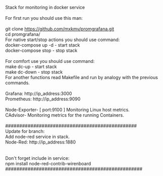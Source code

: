 Stack for monitoring in docker service <BR>
<BR>
For first run you should use this man: <BR> <BR>
git clone https://github.com/mxkmv/promgrafana.git <BR>
cd promgrafana/ <BR>
For native start/stop actions you should use command: <BR>
docker-compose up -d - start stack <BR> 
docker-compose stop - stop stack <BR> <BR>
For comfort use you should use command: <BR>
make dc-up - start stack <BR>
make dc-down - stop stack  <BR>
For another functions read Makefile and run by analogy with the previous commands.
<BR>
<BR>
Grafana: http://ip_address:3000 <BR>
Prometheus: http://ip_address:9090 <BR>
<BR>
Node-Exporter- [ port:9100 ] Monitoring Linux host metrics. <BR>
CAdvisor- Monitoring metrics for the running Containers. <BR>
<BR>
############################################### <BR>
Update for branch: <BR> 
Add node-red service in stack. <BR>
Node-Red: http://ip_address:1880 <BR> <BR>
<BR> Don't forget include in service: <BR>
 npm install node-red-contrib-wirenboard <BR>
#################################################<BR>
